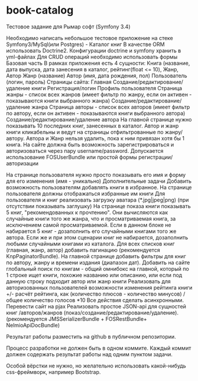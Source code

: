 # book-catalog
Тестовое задание для Рымар софт (Symfony 3.4)

Необходимо написать небольшое тестовое приложение на стеке Symfony3/MySql(или Postgres) - Каталог книг
В качестве ORM использовать Doctrine2.
Конфигурации doctrine и symfony хранить в yml-файлах
Для CRUD операций необходимо использовать формы 
Базовая часть
В рамках приложения есть 4 сущности:
Книга (название, дата выпуска, дата занесения в каталог, рейтинг(float <= 10), Жанр, Автор
Жанр (название)
Автор (имя, дата рождения, пол)
Пользователь (логин, пароль)
Страницы сайта:
Главная
Создание/редактирование/удаление книги
Регистрация/логин
Профиль пользователя
Страница жанры - список всех жанров (имеет фильтр по жанру, если он активен - показываются книги выбранного жанра)
Создание/редактирование/удаление жанра
Страница авторы - список всех авторов (имеет фильтр по автору, если он активен - показываются книги выбранного автора)
Создание/редактирование/удаление автора
На главной странице нужно показывать 10 последних книг, занесенных в каталог. Автор и жанр книги кликабельны и ведут на страницы отфильтрованные по жанру/автору. 
Автора и Жанр нельзя удалить, пока к ним привязан хотя бы 1 книга.
На сайте должна быть возможность зарегистрироваться и авторизоваться через пару username/password. Допускается использование FOSUserBundle или простой формы регистрации/авторизации 

На странице пользователя нужно просто показывать его имя и форму для его изменения (имя - уникально)
Дополнительные задачи
Добавить возможность пользователям добавлять книги в избранное. На странице пользователя должны отображаться избранные им книги
Для пользователя и книг реализовать загрузку аватара (*.jpg|jpeg|png) (при отсутствии показывать заглушку)
 На странице показа книги показывать 5 книг, "рекомендованных к прочтению". Они вычисляются как случайные книги того же жанра, что и просматриваемая книга, за исключением самой просматриваемой. Если в данном блоке не набирается 5 книг - дозаполнить его cлучайными книгами того же автора. Если же и при этом сценарии книг не набирается, дозаполнить любыми случайными книгами из каталога.
Для всех списков книг (главная, жанр, автор) добавить пагинацию (рекомендуется KnpPaginatorBundle). 
На главной странице добавить фильтры для книг по автору, жанру и времени издания (диапазон дат). 
Добавить на сайте глобальный поиск по книгам - общий омнибокс на главной, который по 1 строке ищет книги, похожие названию или описанию, или если под данную строку подходит автор или жанр книги
Реализовать для авторизованных пользователей возможности изменения рейтинга книги +/- расчёт рейтинга, как (количество плюсов - количество минусов) / общее количество голосов *10
Все действия сделать асинхронными.
Перевести сайт на pjax
Реализовать простое JSON-api для сущностей книг /авторов/жанров (показ/создание/редактирование/удаление). (рекомендуется JMSSerializerBundle + FOSRestBundle+ NelmioApiDocBundle)

Результат работы разместить на github в публичном репозитории. 

Процесс разработки не должен быть в одном коммите. Каждый коммит должен содержать результат работы над одним пунктом задачи.

Особой вёрстки не нужно, но желательно использовать какой-нибудь css-фреймворк, например Bootstrap.
